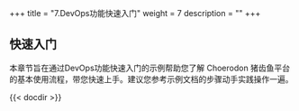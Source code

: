 ﻿+++
title = "7.DevOps功能快速入门"
weight = 7
description = ""
+++

## 快速入门

本章节旨在通过DevOps功能快速入门的示例帮助您了解 Choerodon 猪齿鱼平台的基本使用流程，带您快速上手。建议您参考示例文档的步骤动手实践操作一遍。

{{< docdir >}}